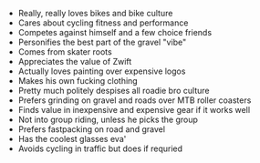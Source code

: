 * Really, really loves bikes and bike culture
* Cares about cycling fitness and performance
* Competes against himself and a few choice friends
* Personifies the best part of the gravel "vibe"
* Comes from skater roots
* Appreciates the value of Zwift
* Actually loves painting over expensive logos
* Makes his own fucking clothing
* Pretty much politely despises all roadie bro culture
* Prefers grinding on gravel and roads over MTB roller coasters
* Finds value in inexpensive and expensive gear if it works well
* Not into group riding, unless he picks the group
* Prefers fastpacking on road and gravel
* Has the coolest glasses eva'
* Avoids cycling in traffic but does if requried